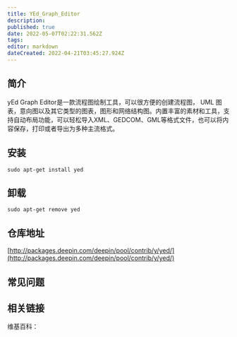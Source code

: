 ```yaml
---
title: YEd_Graph_Editor
description: 
published: true
date: 2022-05-07T02:22:31.562Z
tags: 
editor: markdown
dateCreated: 2022-04-21T03:45:27.924Z
---
```


## 简介

yEd Graph Editor是一款流程图绘制工具，可以很方便的创建流程图， UML 图表，意向图以及其它类型的图表，图形和网络结构图。内置丰富的素材和工具，支持自动布局功能，可以轻松导入XML、GEDCOM、GML等格式文件，也可以将内容保存，打印或者导出为多种主流格式。

## 安装

`sudo apt-get install yed`

## 卸载

`sudo apt-get remove yed`

## 仓库地址

[http://packages.deepin.com/deepin/pool/contrib/y/yed/](http://packages.deepin.com/deepin/pool/contrib/y/yed/)


## 常见问题


## 相关链接

维基百科：